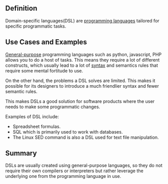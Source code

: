 ## Definition 
Domain-specific languages(DSL) are [programming languages](programming-language.md) tailored for specific programmatic tasks.

## Use Cases and Examples
[General-purpose](general-purpose.md) programming languages such as python, javascript, PHP allows you to do a host of tasks. This means they require a lot of different constructs, which usually lead to a lot of [syntax](syntax.md) and semantics rules that require some mental fortitude to use.

On the other hand, the problems a DSL solves are limited. This makes it possible for its designers to introduce a much friendlier syntax and fewer semantic rules. 

This makes DSLs a good solution for software products where the user needs to make some programmatic changes. 

Examples of DSL include: 

- Spreadsheet formulas.
- SQL which is primarily used to work with databases.
- The Linux SED command is also a DSL used for text file manipulation.

## Summary
DSLs are usually created using general-purpose languages, so they do not require their own compilers or interpreters but rather leverage the underlying one from the programming language in use.

